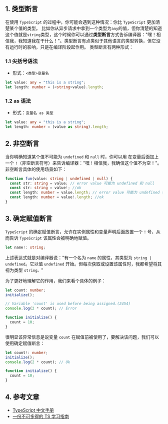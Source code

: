 ## 1. 类型断言

在使用 `TypeScript` 的过程中，你可能会遇到这种情况：你比 `TypeScript` 更加清楚某个值的类型。
比如你从异步请求中拿到一个类型为`any`的值，但你清楚的知道这个值就是`string`类型，这个时候你可以通过**类型断言**方式告诉编译器："嘿！相信我，我知道我在干什么！"。类型断言有点类似于其他语言的类型转换，但它没有运行时的影响，只是在编译阶段起作用。
类型断言有两种形式：

### 1.1 尖括号语法

- 形式：`<类型>变量名`

```ts
let value: any = "this is a string";
let length: number = (<string>value).length;
```

### 1.2 as 语法

- 形式：`变量名 as 类型`

```ts
let value: any = "this is a string";
let length: number = (value as string).length;
```

## 2. 非空断言

当你明确知道某个值不可能为 `undefined` 和 `null` 时，你可以用 在变量后面加上一个 `!`（非空断言符号）来告诉编译器："嘿！相信我，我确信这个值不为空！"。
非空断言具体的使用场景如下：

```ts
function fun(value: string | undefined | null) {
  const str: string = value; // error value 可能为 undefined 和 null
  const str: string = value!; //ok
  const length: number = value.length; // error value 可能为 undefined 和 null
  const length: number = value!.length; //ok
}
```

## 3. 确定赋值断言

`TypeScript` 的确定赋值断言，允许在实例属性和变量声明后面放置一个 `!` 号，从而告诉 `TypeScript` 该属性会被明确地赋值。

```ts
let name!: string;
```

上述表达式就是对编译器说："有一个名为 `name` 的属性，其类型为 `string | undefined`。它以值 `undefined` 开始。但每次获取或设置该属性时，我都希望将其视为类型 `string。`"

为了更好地理解它的作用，我们来看个具体的例子：

```ts
let count: number;
initialize();

// Variable 'count' is used before being assigned.(2454)
console.log(2 * count); // Error

function initialize() {
  count = 10;
}
```

很明显该异常信息是说变量 `count` 在赋值前被使用了，要解决该问题，我们可以使用确定赋值断言：

```ts
let count!: number;
initialize();
console.log(2 * count); // Ok

function initialize() {
  count = 10;
}
```

## 4. 参考文章

- [TypeScript 中文手册](https://typescript.bootcss.com/basic-types.html)
- [一份不可多得的 TS 学习指南](https://juejin.cn/post/6872111128135073806#heading-28)
